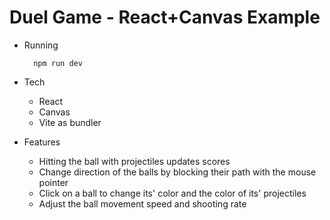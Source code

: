 # Duel Game - React+Canvas Example

- Running
        
        npm run dev

- Tech
    - React
    - Canvas
    - Vite as bundler

- Features
    - Hitting the ball with projectiles updates scores
    - Change direction of the balls by blocking their path with the mouse pointer
    - Click on a ball to change its' color and the color of its' projectiles
    - Adjust the ball movement speed and shooting rate
